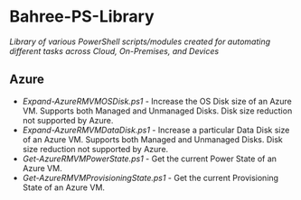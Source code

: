 # Bahree-PS-Library

_*Library of various PowerShell scripts/modules created for automating different tasks across Cloud, On-Premises, and Devices*_

## Azure

- _*Expand-AzureRMVMOSDisk.ps1*_ - Increase the OS Disk size of an Azure VM. Supports both Managed and Unmanaged Disks. Disk size reduction not supported by Azure.
- _*Expand-AzureRMVMDataDisk.ps1*_ - Increase a particular Data Disk size of an Azure VM. Supports both Managed and Unmanaged Disks. Disk size reduction not supported by Azure.
- _*Get-AzureRMVMPowerState.ps1*_ - Get the current Power State of an Azure VM.
- _*Get-AzureRMVMProvisioningState.ps1*_ - Get the current Provisioning State of an Azure VM.